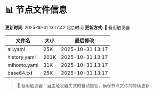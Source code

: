 # 📊 节点文件信息

**更新时间**: 2025-10-31 13:17:42 北京时间
**更新方式**: 🔄 备用触发器

| 文件名 | 大小 | 最后修改 |
|--------|------|----------|
| all.yaml | 25K | 2025-10-31 13:17 |
| history.yaml | 201K | 2025-10-31 13:17 |
| mihomo.yaml | 31K | 2025-10-31 13:17 |
| base64.txt | 25K | 2025-10-31 13:17 |

> 🔄 备用触发器：当主触发器失效时自动接管，确保节点文件的持续更新
